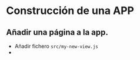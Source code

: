# Construcción de una APP

## Añadir una página a la app.
* Añadir fichero ```src/my-new-view.js```
* 